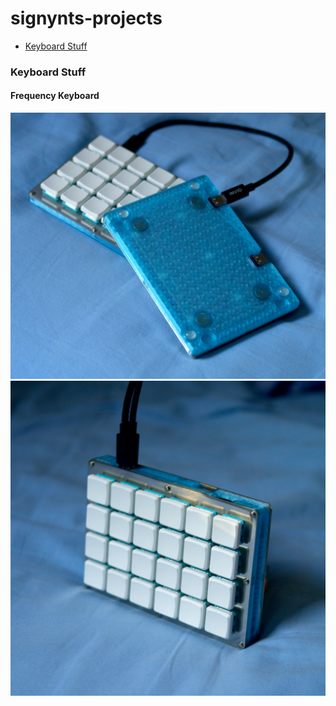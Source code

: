 # signynts-projects

- [Keyboard Stuff](#Keyboard%20Stuff)

### Keyboard Stuff

#### Frequency Keyboard
![](attachments/Keyboard%20Photos.jpg) ![](attachments/Keyboard%20Photos%20Vertical.jpg)